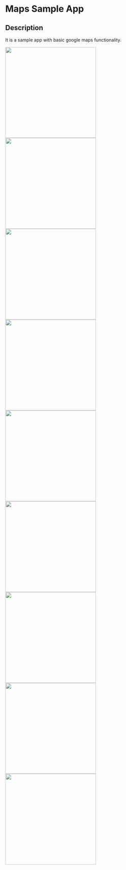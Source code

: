 # Maps Sample App

## Description
It is a sample app with basic google maps functionality.

<img src="/screenshots/1.png" width="285">
<img src="/screenshots/2.png" width="285">
<img src="/screenshots/3.png" width="285">
<img src="/screenshots/4.png" width="285">
<img src="/screenshots/5.png" width="285">
<img src="/screenshots/6.png" width="285">
<img src="/screenshots/7.png" width="285">
<img src="/screenshots/8.png" width="285">
<img src="/screenshots/9.png" width="285">
